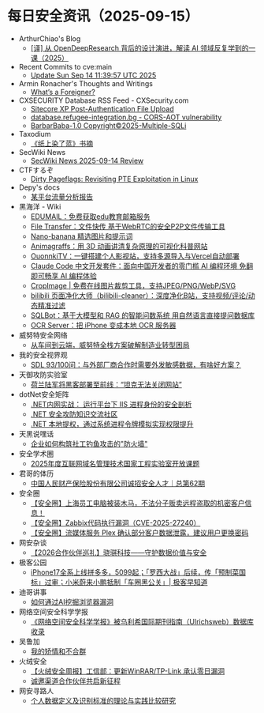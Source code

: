# 每日安全资讯（2025-09-15）

- ArthurChiao's Blog
  - [[译] 从 OpenDeepResearch 背后的设计演进，解读 AI 领域反复学到的一课（2025）](https://arthurchiao.github.io/blog/ai-bitter-lesson-zh/)
- Recent Commits to cve:main
  - [Update Sun Sep 14 11:39:57 UTC 2025](https://github.com/trickest/cve/commit/e3070c4051385dfadfc8855b9d1aa18310633f4c)
- Armin Ronacher's Thoughts and Writings
  - [What’s a Foreigner?](https://lucumr.pocoo.org/2025/9/14/whats-an-foreigner/)
- CXSECURITY Database RSS Feed - CXSecurity.com
  - [Sitecore XP Post-Authentication File Upload](https://cxsecurity.com/issue/WLB-2025090008)
  - [database.refugee-integration.bg - CORS-AOT vulnerability](https://cxsecurity.com/issue/WLB-2025090007)
  - [BarbarBaba-1.0 Copyright©2025-Multiple-SQLi](https://cxsecurity.com/issue/WLB-2025090006)
- Taxodium
  - [《纸上染了蓝》书摘](https://taxodium.ink/a-long-long-farewell.html)
- SecWiki News
  - [SecWiki News 2025-09-14 Review](http://www.sec-wiki.com/?2025-09-14)
- CTFするぞ
  - [Dirty Pageflags: Revisiting PTE Exploitation in Linux](https://ptr-yudai.hatenablog.com/entry/2025/09/14/180326)
- Depy's docs
  - [某平台流量分析报告](https://wiki.rce.ink/view/?view_id=afc6fe6797b7f06919c573ab89db117e)
- 黑海洋 - Wiki
  - [EDUMAIL：免费获取edu教育邮箱服务](https://blog.upx8.com/4858)
  - [File Transfer：文件快传 基于WebRTC的安全P2P文件传输工具](https://blog.upx8.com/4857)
  - [Nano-banana 精选图片和提示词](https://blog.upx8.com/4856)
  - [Animagraffs：用 3D 动画讲清复杂原理的可视化科普网站](https://blog.upx8.com/4855)
  - [OuonnkiTV：一键搭建个人影视站，支持多源导入与Vercel自动部署](https://blog.upx8.com/4854)
  - [Claude Code 中文开发套件：面向中国开发者的零门槛 AI 编程环境 免翻即可畅享 AI 编程体验](https://blog.upx8.com/4853)
  - [CropImage | 免费在线图片裁剪工具，支持JPEG/PNG/WebP/SVG](https://blog.upx8.com/4852)
  - [bilibili 页面净化大师（bilibili-cleaner）：深度净化B站，支持视频/评论/动态精准过滤](https://blog.upx8.com/4851)
  - [SQLBot：基于大模型和 RAG 的智能问数系统 用自然语言直接提问数据库](https://blog.upx8.com/4850)
  - [OCR Server：把 iPhone 变成本地 OCR 服务器](https://blog.upx8.com/4849)
- 威努特安全网络
  - [从车间到云端，威努特全栈方案破解制造业转型困局](https://mp.weixin.qq.com/s?__biz=MzAwNTgyODU3NQ==&mid=2651135577&idx=1&sn=2b8a0075dcf2a082ebdff4f8a3f0cf52)
- 我的安全视界观
  - [SDL 93/100问：与外部厂商合作时需要外发敏感数据，有啥好方案？](https://mp.weixin.qq.com/s?__biz=MzI3Njk2OTIzOQ==&mid=2247487226&idx=1&sn=a30b1dc009f677c22110cac69d8a4f0c)
- 天御攻防实验室
  - [荷兰陆军将黑客部署至前线：“坦克无法关闭网站”](https://mp.weixin.qq.com/s?__biz=MzU0MzgyMzM2Nw==&mid=2247486520&idx=1&sn=d4791eb25c236c338f52012e6c5c3646)
- dotNet安全矩阵
  - [.NET内网实战： 运行平台下 IIS 进程身份的安全剖析](https://mp.weixin.qq.com/s?__biz=MzUyOTc3NTQ5MA==&mid=2247500582&idx=1&sn=57c972e53b30bd2fadedd9b198467f12)
  - [.NET 安全攻防知识交流社区](https://mp.weixin.qq.com/s?__biz=MzUyOTc3NTQ5MA==&mid=2247500582&idx=2&sn=81fc19e9b3a4a5fde49157da4461889f)
  - [.NET 本地提权，通过系统进程令牌模拟实现权限提升](https://mp.weixin.qq.com/s?__biz=MzUyOTc3NTQ5MA==&mid=2247500582&idx=3&sn=ecc7e1335edaad28a4adcb7860f88998)
- 天黑说嘿话
  - [企业如何构筑社工钓鱼攻击的"防火墙"](https://mp.weixin.qq.com/s?__biz=MzI5NTQ5MTAzMA==&mid=2247484603&idx=1&sn=184f8157cb5a05a2447d501c47b41895)
- 安全学术圈
  - [2025年度互联网域名管理技术国家工程实验室开放课题](https://mp.weixin.qq.com/s?__biz=MzU5MTM5MTQ2MA==&mid=2247493732&idx=1&sn=da744b17dfdfc81ef7f8e40022125a20)
- 君哥的体历
  - [中国人民财产保险股份有限公司诚招安全人才｜总第62期](https://mp.weixin.qq.com/s?__biz=MzI2MjQ1NTA4MA==&mid=2247492215&idx=1&sn=42732e5a4e4e00fa3dd00503e53f1c15)
- 安全圈
  - [【安全圈】上海员工电脑被装木马，不法分子贩卖远程盗取的机密客户信息！](https://mp.weixin.qq.com/s?__biz=MzIzMzE4NDU1OQ==&mid=2652071707&idx=1&sn=6a45c9e47f6572358123bce75322b233)
  - [【安全圈】Zabbix代码执行漏洞（CVE-2025-27240）](https://mp.weixin.qq.com/s?__biz=MzIzMzE4NDU1OQ==&mid=2652071707&idx=2&sn=cfafef0e8f5d3b121b52cd5b5bda2de1)
  - [【安全圈】流媒体服务 Plex 确认部分客户数据泄露，建议用户更换密码](https://mp.weixin.qq.com/s?__biz=MzIzMzE4NDU1OQ==&mid=2652071707&idx=3&sn=49705e511c26ee99677f1e95c84614b8)
- 网安杂谈
  - [【2026合作伙伴巡礼】骁骐科技——守护数据价值与安全](https://mp.weixin.qq.com/s?__biz=MzAwMTMzMDUwNg==&mid=2650889784&idx=1&sn=b7dbc74326e1f646e454fd0626c57bf2)
- 极客公园
  - [iPhone17全系上线拼多多，5099起；「罗西大战」后续，传「预制菜国标」过审；小米蔚来小鹏抵制「车圈黑公关」| 极客早知道](https://mp.weixin.qq.com/s?__biz=MTMwNDMwODQ0MQ==&mid=2653086558&idx=1&sn=87de35d17fe015950e6db9958ca618e5)
- 迪哥讲事
  - [如何通过AI挖掘浏览器漏洞](https://mp.weixin.qq.com/s?__biz=MzIzMTIzNTM0MA==&mid=2247498185&idx=1&sn=7f4997696fa4cbce0300a9208ccbf610)
- 网络空间安全科学学报
  - [《网络空间安全科学学报》被乌利希国际期刊指南（Ulrichsweb）数据库收录](https://mp.weixin.qq.com/s?__biz=MzI0NjU2NDMwNQ==&mid=2247505872&idx=1&sn=6eab0b7381d785d9932327b99ddc9bf2)
- 吴鲁加
  - [我的矫情和不合群](https://mp.weixin.qq.com/s?__biz=Mzg5NDY4ODM1MA==&mid=2247485732&idx=1&sn=44a765b6b72bf9b347506a44a40ff28a)
- 火绒安全
  - [【火绒安全周报】工信部：更新WinRAR/TP-Link 承认零日漏洞](https://mp.weixin.qq.com/s?__biz=MzI3NjYzMDM1Mg==&mid=2247526437&idx=1&sn=29dcf490820d57dfbae9d461b82e3084)
  - [诚邀渠道合作伙伴共启新征程](https://mp.weixin.qq.com/s?__biz=MzI3NjYzMDM1Mg==&mid=2247526437&idx=2&sn=a49ebd4dd5d430c990100389ec943136)
- 网安寻路人
  - [个人数据定义及识别标准的理论与实践比较研究](https://mp.weixin.qq.com/s?__biz=MzIxODM0NDU4MQ==&mid=2247507668&idx=1&sn=e07c12dc658c4ab646b98fed86e1c3b6)
